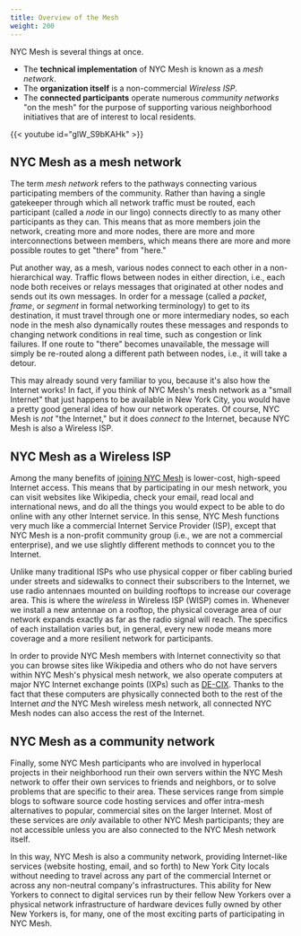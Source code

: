 ```yaml
---
title: Overview of the Mesh
weight: 200
---
```


NYC Mesh is several things at once.

* The **technical implementation** of NYC Mesh is known as a *mesh network*.
* The **organization itself** is a non-commercial *Wireless ISP*.
* The **connected participants** operate numerous *community networks* "on the mesh" for the purpose of supporting various neighborhood initiatives that are of interest to local residents.

{{< youtube id="glW_S9bKAHk" >}}

## NYC Mesh as a mesh network

The term *mesh network* refers to the pathways connecting various participating members of the community. Rather than having a single gatekeeper through which all network traffic must be routed, each participant (called a *node* in our lingo) connects directly to as many other participants as they can. This means that as more members join the network, creating more and more nodes, there are more and more interconnections between members, which means there are more and more possible routes to get "there" from "here."

Put another way, as a mesh, various nodes connect to each other in a non-hierarchical way. Traffic flows between nodes in either direction, i.e., each node both receives or relays messages that originated at other nodes and sends out its own messages. In order for a message (called a *packet*, *frame*, or *segment* in formal networking terminology) to get to its destination, it must travel through one or more intermediary nodes, so each node in the mesh also dynamically routes these messages and responds to changing network conditions in real time, such as congestion or link failures. If one route to "there" becomes unavailable, the message will simply be re-routed along a different path between nodes, i.e., it will take a detour.

This may already sound very familiar to you, because it's also how the Internet works! In fact, if you think of NYC Mesh's mesh network as a "small Internet" that just happens to be available in New York City, you would have a pretty good general idea of how our network operates. Of course, NYC Mesh is *not* "the Internet," but it does *connect to* the Internet, because NYC Mesh is also a Wireless ISP.

## NYC Mesh as a Wireless ISP

Among the many benefits of [joining NYC Mesh](https://nycmesh.net/join) is lower-cost, high-speed Internet access. This means that by participating in our mesh network, you can visit websites like Wikipedia, check your email, read local and international news, and do all the things you would expect to be able to do online with any other Internet service. In this sense, NYC Mesh functions very much like a commercial Internet Service Provider (ISP), except that NYC Mesh is a non-profit community group (i.e., we are not a commercial enterprise), and we use slightly different methods to conncet you to the Internet.

Unlike many traditional ISPs who use physical copper or fiber cabling buried under streets and sidewalks to connect their subscribers to the Internet, we use radio antennaes mounted on building rooftops to increase our coverage area. This is where the *wireless* in Wireless ISP (WISP) comes in. Whenever we install a new antennae on a rooftop, the physical coverage area of our network expands exactly as far as the radio signal will reach. The specifics of each installation varies but, in general, every new node means more coverage and a more resilient network for participants.

In order to provide NYC Mesh members with Internet connectivity so that you can browse sites like Wikipedia and others who do not have servers within NYC Mesh's physical mesh network, we also operate computers at major NYC Internet exchange points (IXPs) such as [DE-CIX](https://www.de-cix.net/en/locations/united-states/new-york). Thanks to the fact that these computers are physically connected both to the rest of the Internet *and* the NYC Mesh wireless mesh network, all connected NYC Mesh nodes can also access the rest of the Internet.

## NYC Mesh as a community network

Finally, some NYC Mesh participants who are involved in hyperlocal projects in their neighborhood run their own servers within the NYC Mesh network to offer their own services to friends and neighbors, or to solve problems that are specific to their area. These services range from simple blogs to software source code hosting services and offer intra-mesh alternatives to popular, commercial sites on the larger Internet. Most of these services are *only* available to other NYC Mesh participants; they are not accessible unless you are also connected to the NYC Mesh network itself.

In this way, NYC Mesh is also a community network, providing Internet-like services (website hosting, email, and so forth) to New York City locals without needing to travel across any part of the commercial Internet or across any non-neutral company's infrastructures. This ability for New Yorkers to connect to digital services run by their fellow New Yorkers over a physical network infrastructure of hardware devices fully owned by other New Yorkers is, for many, one of the most exciting parts of participating in NYC Mesh.
